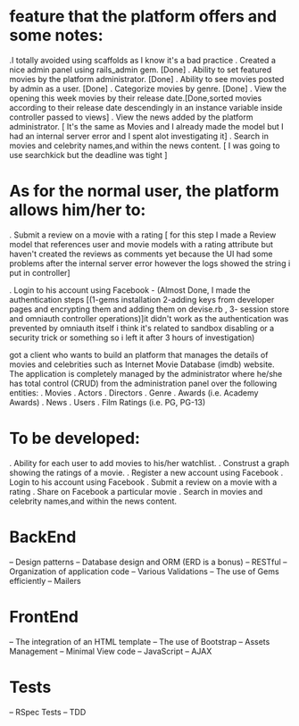 
# feature that the platform offers and some notes:
.I totally avoided using scaffolds as I know it's a bad practice
. Created a nice admin panel using rails_admin gem. [Done]
. Ability to set featured movies by the platform administrator. [Done]
. Ability to see movies posted by admin as a user. [Done]
. Categorize movies by genre. [Done] 
. View the opening this week movies by their release date.[Done,sorted movies according to their release date descendingly in an instance variable inside controller passed to views]
. View the news added by the platform administrator. [ It's the same as Movies and I already made the model but I had an internal server error and I spent alot investigating it]
. Search in movies and celebrity names,and within the news content. [ I was going to use searchkick but the deadline was tight ]

# As for the normal user, the platform allows him/her to:

. Submit a review on a movie with a rating [ for this step I made a Review model that references user and movie models with a rating attribute but haven't created the reviews as comments yet because the UI had some problems after the internal server error however the logs showed the string i put in controller]

. Login to his account using Facebook - (Almost Done, I made the authentication steps [(1-gems installation 2-adding keys from developer pages and encrypting them and adding them on devise.rb , 3- session store and omniauth controller operations)]it didn't work as the authentication was prevented by omniauth itself i think it's related to sandbox disabling or a security trick  or something so i left it after 3 hours of investigation)






got a client who wants to build an platform that manages the details of movies and
celebrities such as Internet Movie Database (imdb) website. The application is completely
managed by the administrator where he/she has total control (CRUD) from the administration
panel over the following entities:
. Movies
. Actors
. Directors
. Genre
. Awards (i.e. Academy Awards)
. News
. Users
. Film Ratings (i.e. PG, PG-13)


# To be developed:
. Ability for each user to add movies to his/her watchlist.
. Construst a graph showing the ratings of a movie.
. Register a new account using Facebook
. Login to his account using Facebook
. Submit a review on a movie with a rating
. Share on Facebook a particular movie
. Search in movies and celebrity names,and within the news content.

# BackEnd
– Design patterns
– Database design and ORM (ERD is a bonus)
– RESTful
– Organization of application code
– Various Validations
– The use of Gems efficiently
– Mailers
# FrontEnd
– The integration of an HTML template
– The use of Bootstrap
– Assets Management
– Minimal View code
– JavaScript
– AJAX
# Tests
– RSpec Tests
– TDD